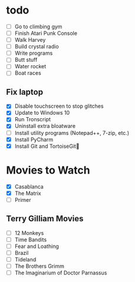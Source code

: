# todo

- [ ] Go to climbing gym
- [ ] Finish Atari Punk Console
- [ ] Walk Harvey
- [ ] Build crystal radio
- [ ] Write programs
- [ ] Butt stuff
- [ ] Water rocket
- [ ] Boat races

## Fix laptop

- [x] Disable touchscreen to stop glitches
- [x] Update to Windows 10
- [x] Run Tronscript
- [x] Uninstall extra bloatware
- [ ] Install utility programs (Notepad++, 7-zip, etc.)
- [x] Install PyCharm
- [x] Install Git and TortoiseGit

# Movies to Watch

- [x] Casablanca
- [x] The Matrix
- [ ] Primer

## Terry Gilliam Movies

- [ ] 12 Monkeys
- [ ] Time Bandits
- [ ] Fear and Loathing
- [ ] Brazil
- [ ] Tideland
- [ ] The Brothers Grimm
- [ ] The Imaginarium of Doctor Parnassus
